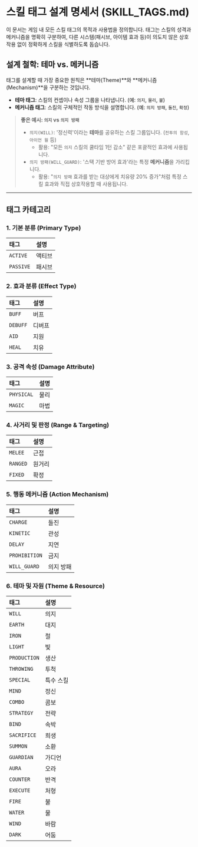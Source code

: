 # 스킬 태그 설계 명세서 (SKILL_TAGS.md)

이 문서는 게임 내 모든 스킬 태그의 목적과 사용법을 정의합니다. 태그는 스킬의 성격과 메커니즘을 명확히 구분하여, 다른 시스템(패시브, 아이템 효과 등)이 의도치 않은 상호작용 없이 정확하게 스킬을 식별하도록 돕습니다.

## 설계 철학: 테마 vs. 메커니즘

태그를 설계할 때 가장 중요한 원칙은 **테마(Theme)**와 **메커니즘(Mechanism)**을 구분하는 것입니다.

-   **테마 태그**: 스킬의 컨셉이나 속성 그룹을 나타냅니다. (예: `의지`, `물리`, `불`)
-   **메커니즘 태그**: 스킬의 구체적인 작동 방식을 설명합니다. (예: `의지 방패`, `돌진`, `확정`)

> **좋은 예시: `의지` vs `의지 방패`**
>
> -   `의지(WILL)`: '정신력'이라는 **테마**를 공유하는 스킬 그룹입니다. (`전투의 함성`, `아이언 윌` 등)
>     -   활용: "모든 `의지` 스킬의 쿨타임 1턴 감소" 같은 포괄적인 효과에 사용됩니다.
> -   `의지 방패(WILL_GUARD)`: '스택 기반 방어 효과'라는 특정 **메커니즘**을 가리킵니다.
>     -   활용: "`의지 방패` 효과를 받는 대상에게 치유량 20% 증가"처럼 특정 스킬 효과와 직접 상호작용할 때 사용됩니다.

---

## 태그 카테고리

### 1. 기본 분류 (Primary Type)

| 태그 | 설명 |
| :--- | :--- |
| `ACTIVE` | 액티브 | 유닛이 직접 선택하여 사용하는 스킬입니다. |
| `PASSIVE` | 패시브 | 조건 충족 시 자동으로 발동하거나 항상 적용되는 스킬입니다. |

### 2. 효과 분류 (Effect Type)

| 태그 | 설명 |
| :--- | :--- |
| `BUFF` | 버프 | 아군에게 이로운 효과를 부여합니다. |
| `DEBUFF` | 디버프 | 적군에게 해로운 효과를 부여합니다. |
| `AID` | 지원 | 아군을 돕는 스킬 전반을 의미하며, 주로 치유나 디버프 해제에 사용됩니다. |
| `HEAL` | 치유 | 아군의 체력을 직접 회복시키는 메커니즘을 가진 스킬입니다. |

### 3. 공격 속성 (Damage Attribute)

| 태그 | 설명 |
| :--- | :--- |
| `PHYSICAL` | 물리 | 물리 공격력에 기반한 피해를 줍니다. |
| `MAGIC` | 마법 | 마법 공격력에 기반한 피해를 줍니다. |

### 4. 사거리 및 판정 (Range & Targeting)

| 태그 | 설명 |
| :--- | :--- |
| `MELEE` | 근접 | 인접한 적에게만 사용할 수 있는 스킬입니다. |
| `RANGED` | 원거리 | 멀리 떨어진 대상에게 사용할 수 있는 스킬입니다. |
| `FIXED` | 확정 | 등급 상성과 관계없이 특정 판정(치명타, 막기 등)을 보장하는 스킬입니다. |

### 5. 행동 메커니즘 (Action Mechanism)

| 태그 | 설명 |
| :--- | :--- |
| `CHARGE` | 돌진 | 적에게 빠르게 접근하며 공격하는 메커니즘을 가집니다. |
| `KINETIC` | 관성 | 대상을 밀쳐내는(Knockback) 효과를 포함합니다. |
| `DELAY` | 지연 | 대상의 턴 순서를 뒤로 미루는 효과를 가집니다. |
| `PROHIBITION` | 금지 | 대상의 특정 행동(치유, 버프 등)을 막는 효과를 가집니다. |
| `WILL_GUARD` | 의지 방패 | 스택 기반의 방어 효과를 부여하는 특정 메커니즘을 가진 스킬입니다. |

### 6. 테마 및 자원 (Theme & Resource)

| 태그 | 설명 |
| :--- | :--- |
| `WILL` | 의지 | 정신력, 용기, 투지 테마를 공유하는 스킬 그룹입니다. |
| `EARTH` | 대지 | `대지` 자원을 생산하거나 관련된 효과를 가집니다. |
| `IRON` | 철 | `철` 자원을 생산하거나 관련된 효과를 가집니다. |
| `LIGHT` | 빛 | `빛` 자원을 사용하거나 관련된 효과를 가집니다. |
| `PRODUCTION` | 생산 | 공유 자원을 생성하는 스킬에 부여됩니다. |
| `THROWING` | 투척 | 무기나 물체를 던지는 컨셉의 스킬입니다. |
| `SPECIAL` | 특수 스킬 | 일반 스킬 슬롯이 아닌 특수 슬롯에만 장착 가능한 스킬입니다. |
| `MIND` | 정신 | 에스퍼 계열 스킬에 부여되는 정신 테마 태그입니다. |
| `COMBO` | 콤보 | 연속 사용 시 추가 보너스를 받을 수 있는 콤보 스킬을 표시합니다. |
| `STRATEGY` | 전략 | 지휘와 전술에 관련된 스킬에 부여됩니다. |
| `BIND` | 속박 | 대상을 묶거나 이동을 제한하는 스킬입니다. |
| `SACRIFICE` | 희생 | 자신의 자원을 소모하여 이득을 얻는 스킬입니다. |
| `SUMMON` | 소환 | 소환수를 불러내거나 조종하는 스킬입니다. |
| `GUARDIAN` | 가디언 | 보호 및 방어에 특화된 센티넬 계열 스킬입니다. |
| `AURA` | 오라 | 지속적으로 주변에 영향을 미치는 필드형 스킬입니다. |
| `COUNTER` | 반격 | 적의 공격에 대응하여 발동하는 스킬입니다. |
| `EXECUTE` | 처형 | 체력이 낮은 적을 마무리하는 스킬입니다. |
| `FIRE` | 불 | 불 속성 자원을 사용하거나 관련된 효과를 가집니다. |
| `WATER` | 물 | 물 속성 자원을 사용하거나 관련된 효과를 가집니다. |
| `WIND` | 바람 | 바람 속성 자원을 사용하거나 관련된 효과를 가집니다. |
| `DARK` | 어둠 | 어둠 속성 자원을 사용하거나 관련된 효과를 가집니다. |

